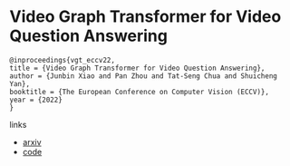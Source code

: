 # Video Graph Transformer for Video Question Answering

```
@inproceedings{vgt_eccv22,
title = {Video Graph Transformer for Video Question Answering},
author = {Junbin Xiao and Pan Zhou and Tat-Seng Chua and Shuicheng Yan},
booktitle = {The European Conference on Computer Vision (ECCV)},
year = {2022}
}
```

links
- [arxiv](https://arxiv.org/abs/2207.05342)
- [code](https://github.com/sail-sg/VGT)
